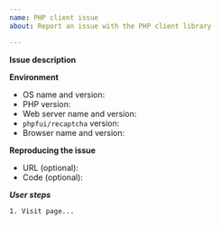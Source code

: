 ```yaml
---
name: PHP client issue
about: Report an issue with the PHP client library

---
```


**Issue description**
<!-- One or two sentences describing the problem -->

**Environment**
<!-- The server or development environment where you're seeing the problem -->

 * OS name and version:
 * PHP version:
 * Web server name and version:
 * `phpfui/recaptcha` version:
 * Browser name and version:

**Reproducing the issue**
<!-- Where possible link to a URL where the problem can be seen or show code that causes it -->

  * URL (optional): <!-- if your integration is already deployed and the issue is visible -->
  * Code (optional): <!-- share a link to the code you're using or an example in a Gist -->

  ***User steps***
  <!-- Detail the necessary steps to reproduce the issue. Include the output of any error messages. -->

    1. Visit page...

